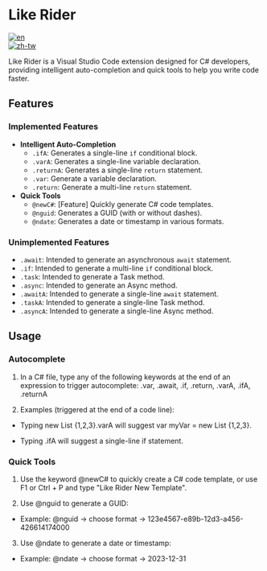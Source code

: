 # Like Rider

[![en](https://img.shields.io/badge/lang-en-red.svg)](README.md)  
[![zh-tw](https://img.shields.io/badge/lang-zh--tw-blue.svg)](README.zh-tw.md)

Like Rider is a Visual Studio Code extension designed for C# developers, providing intelligent auto-completion and quick tools to help you write code faster.

## Features

### Implemented Features

- **Intelligent Auto-Completion**
  - `.ifA`: Generates a single-line `if` conditional block.
  - `.varA`: Generates a single-line variable declaration.
  - `.returnA`: Generates a single-line `return` statement.
  - `.var`: Generate a variable declaration.
  - `.return`: Generate a multi-line `return` statement.
- **Quick Tools**
  - `@newC#`: [Feature] Quickly generate C# code templates.
  - `@nguid`: Generates a GUID (with or without dashes).
  - `@ndate`: Generates a date or timestamp in various formats.

### Unimplemented Features

- `.await`: Intended to generate an asynchronous `await` statement.
- `.if`: Intended to generate a multi-line `if` conditional block.
- `.task`: Intended to generate a Task method.
- `.async`: Intended to generate an Async method.
- `.awaitA`: Intended to generate a single-line `await` statement.
- `.taskA`: Intended to generate a single-line Task method.
- `.asyncA`: Intended to generate a single-line Async method.



## Usage

### Autocomplete

1. In a C# file, type any of the following keywords at the end of an expression to trigger autocomplete:
.var, .await, .if, .return, .varA, .ifA, .returnA

2. Examples (triggered at the end of a code line):

  - Typing new List<int> {1,2,3}.varA will suggest var myVar = new List<int> {1,2,3}.

  - Typing .ifA will suggest a single-line if statement.

### Quick Tools

1. Use the keyword @newC# to quickly create a C# code template, or use F1 or Ctrl + P and type "Like Rider New Template".

2. Use @nguid to generate a GUID:
  - Example: @nguid → choose format → 123e4567-e89b-12d3-a456-426614174000

3. Use @ndate to generate a date or timestamp:
  - Example: @ndate → choose format → 2023-12-31
